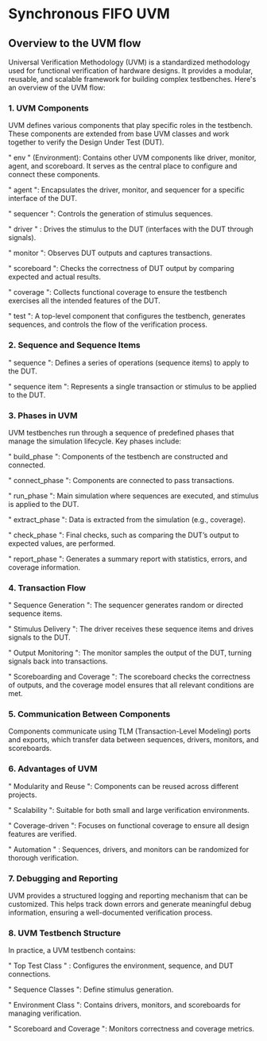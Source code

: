 # Synchronous FIFO UVM

## Overview to the UVM flow

Universal Verification Methodology (UVM) is a standardized methodology used for functional verification of hardware designs. It provides a modular, reusable, and scalable framework for building complex testbenches. Here's an overview of the UVM flow:

### 1. UVM Components
UVM defines various components that play specific roles in the testbench. These components are extended from base UVM classes and work together to verify the Design Under Test (DUT).

" env " (Environment): Contains other UVM components like driver, monitor, agent, and scoreboard. It serves as the central place to configure and connect these components.

" agent ": Encapsulates the driver, monitor, and sequencer for a specific interface of the DUT.

" sequencer ": Controls the generation of stimulus sequences.

" driver " : Drives the stimulus to the DUT (interfaces with the DUT through signals).

" monitor ": Observes DUT outputs and captures transactions.

" scoreboard ": Checks the correctness of DUT output by comparing expected and actual results.

" coverage ": Collects functional coverage to ensure the testbench exercises all the intended features of the DUT.

" test ": A top-level component that configures the testbench, generates sequences, and controls the flow of the verification process.

### 2. Sequence and Sequence Items

" sequence ": Defines a series of operations (sequence items) to apply to the DUT.

" sequence item ": Represents a single transaction or stimulus to be applied to the DUT.

### 3. Phases in UVM

UVM testbenches run through a sequence of predefined phases that manage the simulation lifecycle. Key phases include:

" build_phase ": Components of the testbench are constructed and connected.

" connect_phase ": Components are connected to pass transactions.

" run_phase ": Main simulation where sequences are executed, and stimulus is applied to the DUT.

" extract_phase ": Data is extracted from the simulation (e.g., coverage).

" check_phase ": Final checks, such as comparing the DUT’s output to expected values, are performed.

" report_phase ": Generates a summary report with statistics, errors, and coverage information.

### 4. Transaction Flow

" Sequence Generation ": The sequencer generates random or directed sequence items.

" Stimulus Delivery ": The driver receives these sequence items and drives signals to the DUT.

" Output Monitoring ": The monitor samples the output of the DUT, turning signals back into transactions.

" Scoreboarding and Coverage ": The scoreboard checks the correctness of outputs, and the coverage model ensures that all relevant conditions are met.

### 5. Communication Between Components

Components communicate using TLM (Transaction-Level Modeling) ports and exports, which transfer data between sequences, drivers, monitors, and scoreboards.

### 6. Advantages of UVM
" Modularity and Reuse ": Components can be reused across different projects.

" Scalability ": Suitable for both small and large verification environments.

" Coverage-driven ": Focuses on functional coverage to ensure all design features are verified.

" Automation " : Sequences, drivers, and monitors can be randomized for thorough verification.

### 7. Debugging and Reporting

UVM provides a structured logging and reporting mechanism that can be customized. This helps track down errors and generate meaningful debug information, ensuring a well-documented verification process.

### 8. UVM Testbench Structure

In practice, a UVM testbench contains:

" Top Test Class " : Configures the environment, sequence, and DUT connections.

" Sequence Classes ": Define stimulus generation.

" Environment Class ": Contains drivers, monitors, and scoreboards for managing verification.

" Scoreboard and Coverage ": Monitors correctness and coverage metrics.

